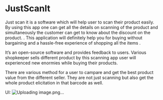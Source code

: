 # JustScanIt
Just scan it is a software which will help user to scan their product easily. By using this app one can get 
all the details on scanning of the product and simultaneously the customer can get to know about the 
discount on the product. . This application will definitely help you for buying without bargaining and a 
hassle-free experience of shopping all the items .

It’s an open-source software and provides feedback to users.
Various shopkeeper sells different product by this scanning app user will experienced new enormies while 
buying their products.

There are various method for a user to campare and get the best product value from the different seller. 
They are not just scanning but also get the whole product elicitation in that barcode as well.

UI:
![Uploading image.png…]()


